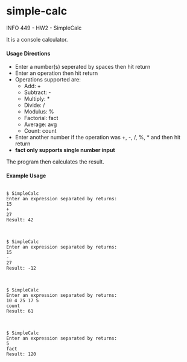 # simple-calc
INFO 449 - HW2 - SimpleCalc

It is a console calculator.

<h4>Usage Directions</h4>
<ul>
<li>Enter a number(s) seperated by spaces then hit return</li>
<li>Enter an operation then hit return</li>
<li>Operations supported are:
<ul>
<li>Add: + </li>
<li>Subtract: - </li>
<li>Multiply: * </li>
<li>Divide: / </li>
<li>Modulus: % </li>
<li>Factorial: fact </li>
<li>Average: avg </li>
<li>Count: count</li>
</ul>
</li>
<li>Enter another number if the operation was +, -, /, %, * and then hit return</li>
<li><b>fact only supports single number input</b></li>
</ul>
The program then calculates the result.

<h4>Example Usage</h4>

<pre>
<code>
$ SimpleCalc
Enter an expression separated by returns:
15
+
27
Result: 42
</code>
</pre>

<pre>
<code>
$ SimpleCalc
Enter an expression separated by returns:
15
-
27
Result: -12
</code>
</pre>

<pre>
<code>
$ SimpleCalc
Enter an expression separated by returns:
10 4 25 17 5
count
Result: 61
</code>
</pre>

<pre>
<code>
$ SimpleCalc
Enter an expression separated by returns:
5
fact
Result: 120
</code>
</pre>
